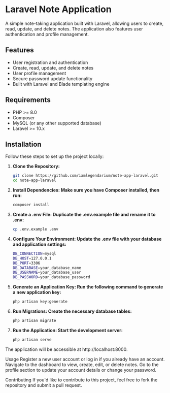 # Laravel Note Application

A simple note-taking application built with Laravel, allowing users to create, read, update, and delete notes. The application also features user authentication and profile management.

## Features

-   User registration and authentication
-   Create, read, update, and delete notes
-   User profile management
-   Secure password update functionality
-   Built with Laravel and Blade templating engine

## Requirements

-   PHP >= 8.0
-   Composer
-   MySQL (or any other supported database)
-   Laravel >= 10.x

## Installation

Follow these steps to set up the project locally:

1. **Clone the Repository:**
    ```bash
    git clone https://github.com/iamlegendarium/note-app-laravel.git
    cd note-app-laravel
    ```
2. **Install Dependencies: Make sure you have Composer installed, then run:**

    ```bash
    composer install
    ```

3. **Create a .env File: Duplicate the .env.example file and rename it to .env:**

    ```bash
    cp .env.example .env
    ```

4. **Configure Your Environment: Update the .env file with your database and application settings:**

    ```bash
    DB_CONNECTION=mysql
    DB_HOST=127.0.0.1
    DB_PORT=3306
    DB_DATABASE=your_database_name
    DB_USERNAME=your_database_user
    DB_PASSWORD=your_database_password
    ```

5. **Generate an Application Key: Run the following command to generate a new application key:**

    ```bash
    php artisan key:generate
    ```

6. **Run Migrations: Create the necessary database tables:**

    ```bash
    php artisan migrate
    ```

7. **Run the Application: Start the development server:**
    ```bash
    php artisan serve
    ```

The application will be accessible at http://localhost:8000.

Usage
Register a new user account or log in if you already have an account.
Navigate to the dashboard to view, create, edit, or delete notes.
Go to the profile section to update your account details or change your password.

Contributing
If you'd like to contribute to this project, feel free to fork the repository and submit a pull request.